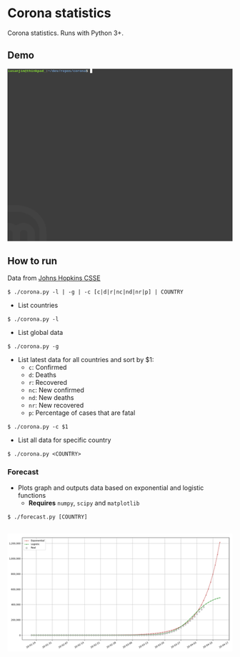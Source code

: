 # Corona statistics
Corona statistics. Runs with Python 3+.


## Demo
<img src="demo.gif">


## How to run
Data from [Johns Hopkins CSSE](https://github.com/CSSEGISandData/COVID-19)

```
$ ./corona.py -l | -g | -c [c|d|r|nc|nd|nr|p] | COUNTRY
```

 - List countries
```
$ ./corona.py -l
```

 - List global data
```
$ ./corona.py -g
```

 - List latest data for all countries and sort by $1:
   - `c`: Confirmed
   - `d`: Deaths
   - `r`: Recovered
   - `nc`: New confirmed
   - `nd`: New deaths
   - `nr`: New recovered
   - `p`: Percentage of cases that are fatal
```
$ ./corona.py -c $1
```

 - List all data for specific country
```
$ ./corona.py <COUNTRY>
```


### Forecast 
 - Plots graph and outputs data based on exponential and logistic functions
   - **Requires** `numpy`, `scipy` and `matplotlib`
```
$ ./forecast.py [COUNTRY]
```

</br>

<img src="figure.png" width="800">
